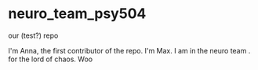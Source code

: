 # neuro_team_psy504
our (test?) repo

I'm Anna, the first contributor of the repo.
I'm Max. I am in the neuro team .
for the lord of chaos.
Woo
